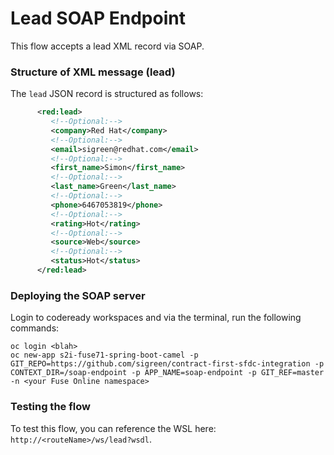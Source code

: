 Lead SOAP Endpoint
=============

This flow accepts a lead XML record via SOAP.

### Structure of XML message (lead)

The `lead` JSON record is structured as follows:

```xml
      <red:lead>
         <!--Optional:-->
         <company>Red Hat</company>
         <!--Optional:-->
         <email>sigreen@redhat.com</email>
         <!--Optional:-->
         <first_name>Simon</first_name>
         <!--Optional:-->
         <last_name>Green</last_name>
         <!--Optional:-->
         <phone>6467053819</phone>
         <!--Optional:-->
         <rating>Hot</rating>
         <!--Optional:-->
         <source>Web</source>
         <!--Optional:-->
         <status>Hot</status>
      </red:lead>
```

### Deploying the SOAP server

Login to codeready workspaces and via the terminal, run the following commands:

```
oc login <blah>
oc new-app s2i-fuse71-spring-boot-camel -p GIT_REPO=https://github.com/sigreen/contract-first-sfdc-integration -p CONTEXT_DIR=/soap-endpoint -p APP_NAME=soap-endpoint -p GIT_REF=master -n <your Fuse Online namespace>

```

### Testing the flow

To test this flow, you can reference the WSL here: `http://<routeName>/ws/lead?wsdl`.
